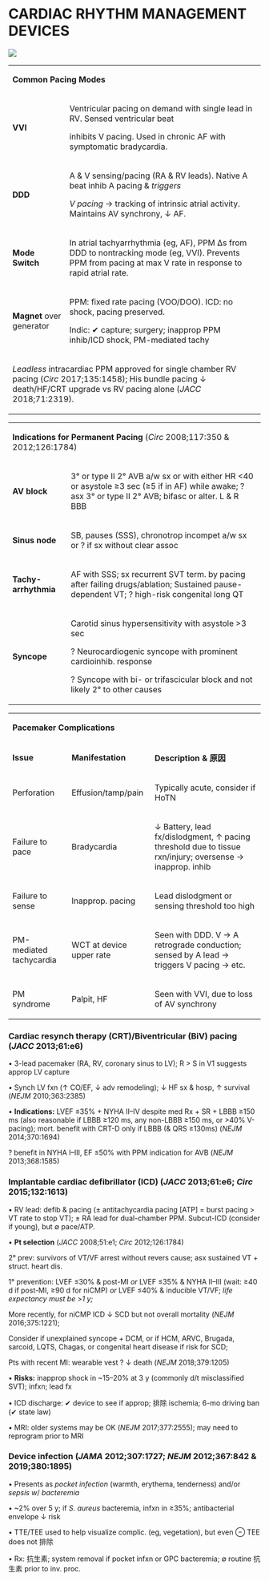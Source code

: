 

> 


# CARDIAC RHYTHM MANAGEMENT DEVICES

![](https://i.imgur.com/e60Enm5.jpg)

<table><colgroup><col> <col></colgroup><tbody><tr><td colspan="2"><p><b>Common Pacing Modes</b></p></td></tr><tr><td><p><b>VVI</b></p></td><td><p>Ventricular pacing on demand with single lead in RV. Sensed ventricular beat</p><p>inhibits V pacing. Used in chronic AF with symptomatic bradycardia.</p></td></tr><tr><td><p><b>DDD</b></p></td><td><p>A &amp; V sensing/pacing (RA &amp; RV leads). Native A beat inhib A pacing &amp; <i>triggers</i></p><p><i>V pacing</i> → tracking of intrinsic atrial activity. Maintains AV synchrony, ↓ AF.</p></td></tr><tr><td><p><b>Mode Switch</b></p></td><td><p>In atrial tachyarrhythmia (eg, AF), PPM ∆s from DDD to nontracking mode (eg, VVI). Prevents PPM from pacing at max V rate in response to rapid atrial rate.</p></td></tr><tr><td><p><b>Magnet</b> over generator</p></td><td><p>PPM: fixed rate pacing (VOO/DOO). ICD: no shock, pacing preserved.</p><p>Indic: ✔ capture; surgery; inapprop PPM inhib/ICD shock, PM-mediated tachy</p></td></tr><tr><td colspan="2"><p><i>Leadless</i> intracardiac PPM approved for single chamber RV pacing (<span><i>Circ</i> 2017;135:1458</span>); His bundle pacing ↓ death/HF/CRT upgrade vs RV pacing alone (<span><i>JACC</i> 2018;71:2319</span>).</p></td></tr></tbody></table>

<table><colgroup><col> <col></colgroup><tbody><tr><td colspan="2"><p><b>Indications for Permanent Pacing</b> (<span><i>Circ</i> 2008;117:350 &amp; 2012;126:1784</span>)</p></td></tr><tr><td><p><b>AV block</b></p></td><td><p>3° or type II 2° AVB a/w sx or with either HR &lt;40 or asystole ≥3 sec (≥5 if in AF) while awake; ? asx 3° or type II 2° AVB; bifasc or alter. L &amp; R BBB</p></td></tr><tr><td><p><b>Sinus node</b></p></td><td><p>SB, pauses (SSS), chronotrop incompet a/w sx or ? if sx without clear assoc</p></td></tr><tr><td><p><b>Tachy-arrhythmia</b></p></td><td><p>AF with SSS; sx recurrent SVT term. by pacing after failing drugs/ablation; Sustained pause-dependent VT; ? high-risk congenital long QT</p></td></tr><tr><td><p><b>Syncope</b></p></td><td><p>Carotid sinus hypersensitivity with asystole &gt;3 sec</p><p>? Neurocardiogenic syncope with prominent cardioinhib. response</p><p>? Syncope with bi- or trifascicular block and not likely 2° to other causes</p></td></tr></tbody></table>

<table><colgroup><col> <col> <col></colgroup><tbody><tr><td colspan="3"><p><b>Pacemaker Complications</b></p></td></tr><tr><td><p><b>Issue</b></p></td><td><p><b>Manifestation</b></p></td><td><p><b>Description &amp; 原因</b></p></td></tr><tr><td><p>Perforation</p></td><td><p>Effusion/tamp/pain</p></td><td><p>Typically acute, consider if HoTN</p></td></tr><tr><td><p>Failure to pace</p></td><td><p>Bradycardia</p></td><td><p>↓ Battery, lead fx/dislodgment, ↑ pacing threshold due to tissue rxn/injury; oversense → inapprop. inhib</p></td></tr><tr><td><p>Failure to sense</p></td><td><p>Inapprop. pacing</p></td><td><p>Lead dislodgment or sensing threshold too high</p></td></tr><tr><td><p>PM-mediated tachycardia</p></td><td><p>WCT at device upper rate</p></td><td><p>Seen with DDD. V → A retrograde conduction; sensed by A lead → triggers V pacing → etc.</p></td></tr><tr><td><p>PM syndrome</p></td><td><p>Palpit, HF</p></td><td><p>Seen with VVI, due to loss of AV synchrony</p></td></tr></tbody></table>

### Cardiac resynch therapy (CRT)/Biventricular (BiV) pacing (_JACC_ 2013;61:e6)

• 3-lead pacemaker (RA, RV, coronary sinus to LV); R > S in V1 suggests approp LV capture

• Synch LV fxn (↑ CO/EF, ↓ adv remodeling); ↓ HF sx & hosp, ↑ survival (_NEJM_ 2010;363:2385)

• **Indications:** LVEF ≤35% + NYHA II–IV despite med Rx + SR + LBBB ≥150 ms (also reasonable if LBBB ≥120 ms, any non-LBBB ≥150 ms, or >40% V-pacing); mort. benefit with CRT-D only if LBBB (& QRS ≥130ms) (_NEJM_ 2014;370:1694)

? benefit in NYHA I–III, EF ≤50% with PPM indication for AVB (_NEJM_ 2013;368:1585)

### Implantable cardiac defibrillator (ICD) (_JACC_ 2013;61:e6; _Circ_ 2015;132:1613)

• RV lead: defib & pacing (± antitachycardia pacing \[ATP\] = burst pacing > VT rate to stop VT); ± RA lead for dual-chamber PPM. Subcut-ICD (consider if young), but ∅ pace/ATP.

• **Pt selection** (_JACC_ 2008;51:e1; _Circ_ 2012;126:1784)

2° prev: survivors of VT/VF arrest without revers cause; asx sustained VT + struct. heart dis.

1° prevention: LVEF ≤30% & post-MI _or_ LVEF ≤35% & NYHA II–III (wait: ≥40 d if post-MI, ≥90 d for niCMP) _or_ LVEF ≤40% & inducible VT/VF; _life expectancy must be_ >_1 y;_

More recently, for niCMP ICD ↓ SCD but not overall mortality (_NEJM_ 2016;375:1221);

Consider if unexplained syncope + DCM, or if HCM, ARVC, Brugada, sarcoid, LQTS, Chagas, or congenital heart disease if risk for SCD;

Pts with recent MI: wearable vest ? ↓ death (_NEJM_ 2018;379:1205)

• **Risks:** inapprop shock in ~15–20% at 3 y (commonly d/t misclassified SVT); infxn; lead fx

• ICD discharge: ✔ device to see if approp; 排除 ischemia; 6-mo driving ban (✔ state law)

• MRI: older systems may be OK (_NEJM_ 2017;377:2555); may need to reprogram prior to MRI

### Device infection (_JAMA_ 2012;307:1727; _NEJM_ 2012;367:842 & 2019;380:1895)

• Presents as _pocket infection_ (warmth, erythema, tenderness) and/or _sepsis w_/ _bacteremia_

• ~2% over 5 y; if _S. aureus_ bacteremia, infxn in ≥35%; antibacterial envelope ↓ risk

• TTE/TEE used to help visualize complic. (eg, vegetation), but even ⊖ TEE does not 排除

• Rx: 抗生素; system removal if pocket infxn or GPC bacteremia; ∅ routine 抗生素 prior to inv. proc.
